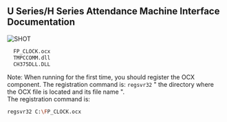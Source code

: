 
## U Series/H Series Attendance Machine Interface Documentation
![SHOT](https://github.com/user-attachments/assets/4e601778-3c55-4291-b646-928a272e5c2e)

```bash
  FP_CLOCK.ocx
  TMPCCOMM.dll
  CH375DLL.DLL
```
Note: When running for the first time, you should register the OCX component. The registration command is: `regsvr32` " the directory where the OCX file is located and its file name ".   
The registration command is: 
```bash
regsvr32 C:\FP_CLOCK.ocx
```
